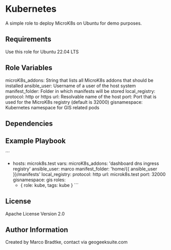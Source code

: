 Kubernetes
=========

A simple role to deploy MicroK8s on Ubuntu for demo purposes.

Requirements
------------

Use this role for Ubuntu 22.04 LTS

Role Variables
--------------

microK8s_addons: String that lists all MicroK8s addons that should be installed
ansible_user: Username of a user of the host system
manifest_folder: Folder in which manifests will be stored
local_registry:
  protocol: http or https
  url: Resolvable name of the host
  port: Port that is used for the MicroK8s registry (default is 32000)
gisnamespace: Kubernetes namespace for GIS related pods


Dependencies
------------

Example Playbook
----------------
´´´
- hosts: microk8s.test
  vars:
    microK8s_addons: 'dashboard dns ingress registry'
    ansible_user: marco
    manifest_folder: 'home/{{ ansible_user }}/manifests'
    local_registry:
      protocol: http
      url: microk8s.test
      port: 32000
    gisnamespace: gis
  roles:
  - { role: kube,
        tags: kube }
´´´


License
-------

Apache License Version 2.0

Author Information
------------------
Created by Marco Bradtke, contact via geogeeksuite.com
